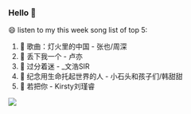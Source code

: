 

### Hello 👋

😄 listen to my this week song list of top 5:

1. 🎵 歌曲：灯火里的中国 - 张也/周深
2. 🎵 丢下我一个 - 卢亦
3. 🎵 过分着迷 - _文浩SIR
4. 🎵 纪念用生命托起世界的人 - 小石头和孩子们/韩甜甜
5. 🎵 若把你 - Kirsty刘瑾睿

<img align="left"  src="https://github-readme-stats.vercel.app/api?username=370966584&show_icons=true&theme=radical" />